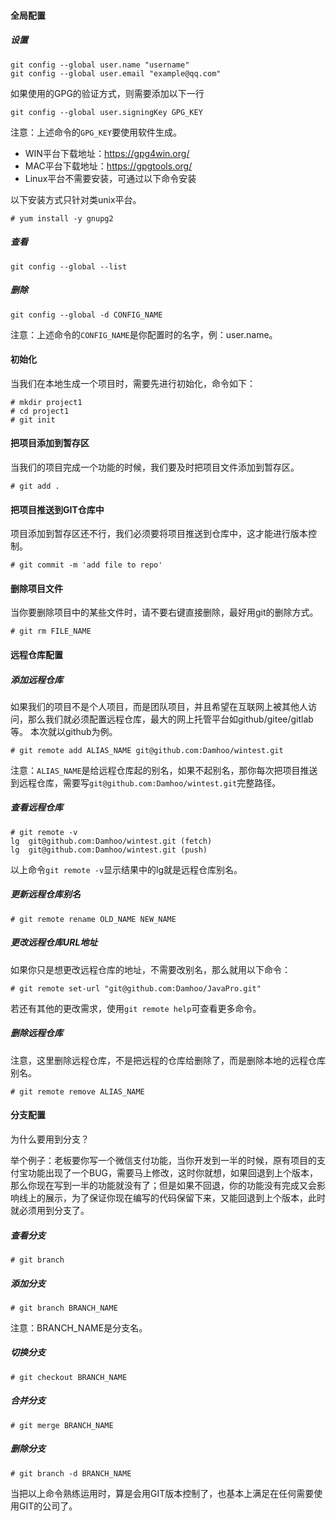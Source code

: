 #### 全局配置

##### 设置
```
git config --global user.name "username"
git config --global user.email "example@qq.com"
```

如果使用的GPG的验证方式，则需要添加以下一行

````
git config --global user.signingKey GPG_KEY
````

注意：上述命令的`GPG_KEY`要使用软件生成。

- WIN平台下载地址：https://gpg4win.org/
- MAC平台下载地址：https://gpgtools.org/
- Linux平台不需要安装，可通过以下命令安装

以下安装方式只针对类unix平台。

```
# yum install -y gnupg2
```

##### 查看
```
git config --global --list
```

##### 删除

```
git config --global -d CONFIG_NAME
```

注意：上述命令的`CONFIG_NAME`是你配置时的名字，例：user.name。

#### 初始化

当我们在本地生成一个项目时，需要先进行初始化，命令如下：

```
# mkdir project1
# cd project1
# git init
```

#### 把项目添加到暂存区

当我们的项目完成一个功能的时候，我们要及时把项目文件添加到暂存区。

```
# git add .
```

#### 把项目推送到GIT仓库中

项目添加到暂存区还不行，我们必须要将项目推送到仓库中，这才能进行版本控制。

```
# git commit -m 'add file to repo'
```

#### 删除项目文件

当你要删除项目中的某些文件时，请不要右键直接删除，最好用git的删除方式。

```
# git rm FILE_NAME
```

#### 远程仓库配置

##### 添加远程仓库

如果我们的项目不是个人项目，而是团队项目，并且希望在互联网上被其他人访问，那么我们就必须配置远程仓库，最大的网上托管平台如github/gitee/gitlab等。
本次就以github为例。

```
# git remote add ALIAS_NAME git@github.com:Damhoo/wintest.git
```

注意：`ALIAS_NAME`是给远程仓库起的别名，如果不起别名，那你每次把项目推送到远程仓库，需要写`git@github.com:Damhoo/wintest.git`完整路径。

##### 查看远程仓库

```
# git remote -v
lg  git@github.com:Damhoo/wintest.git (fetch)
lg  git@github.com:Damhoo/wintest.git (push)
```

以上命令`git remote -v`显示结果中的lg就是远程仓库别名。

##### 更新远程仓库别名

```
# git remote rename OLD_NAME NEW_NAME
```

##### 更改远程仓库URL地址

如果你只是想更改远程仓库的地址，不需要改别名，那么就用以下命令：

```
# git remote set-url "git@github.com:Damhoo/JavaPro.git"
```

若还有其他的更改需求，使用`git remote help`可查看更多命令。


##### 删除远程仓库

注意，这里删除远程仓库，不是把远程的仓库给删除了，而是删除本地的远程仓库别名。

```
# git remote remove ALIAS_NAME
```

#### 分支配置

为什么要用到分支？

举个例子：老板要你写一个微信支付功能，当你开发到一半的时候，原有项目的支付宝功能出现了一个BUG，需要马上修改，这时你就想，如果回退到上个版本，那么你现在写到一半的功能就没有了；但是如果不回退，你的功能没有完成又会影响线上的展示，为了保证你现在编写的代码保留下来，又能回退到上个版本，此时就必须用到分支了。


##### 查看分支

```
# git branch
```

##### 添加分支

```
# git branch BRANCH_NAME
```

注意：BRANCH_NAME是分支名。

##### 切换分支

```
# git checkout BRANCH_NAME
```

##### 合并分支

```
# git merge BRANCH_NAME
```

##### 删除分支

```
# git branch -d BRANCH_NAME
```

当把以上命令熟练运用时，算是会用GIT版本控制了，也基本上满足在任何需要使用GIT的公司了。